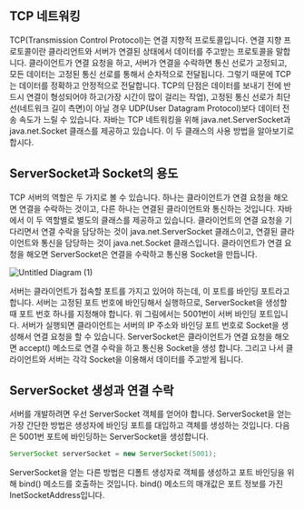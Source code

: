 ## TCP 네트워킹
TCP(Transmission Control Protocol)는 연결 지향적 프로토콜입니다. 연결 지향 프로토콜이란 클라리언트와 서버가 연결된 상태에서 데이터를 주고받는 프로토콜을 말합니다.
클라이언트가 연결 요청을 하고, 서버가 연결을 수락하면 통신 선로가 고정되고, 모든 데이터는 고정된 통신 선로를 통해서 순차적으로 전달됩니다. 그렇기 때문에 TCP는 데이터를 정확하고 안정적으로 전달합니다. TCP의 단점은 데이터를 보내기 전에 반드시 연결이 형성되어야 하고(가장 시간이 많이 걸리는 작업), 고정된 통신 선로가 최단선(네트워크 길이 측면)이 아닐 경우 UDP(User Datagram Protocol)보다 데이터 전송 속도가 느릴 수 있습니다. 자바는 TCP 네트워킹을 위해 java.net.ServerSocket과 java.net.Socket 클래스를 제공하고 있습니다. 이 두 클래스의 사용 방법을 알아보기로 합시다.

## ServerSocket과 Socket의 용도
TCP 서버의 역할은 두 가지로 볼 수 있습니다. 하나는 클라이언트가 연결 요청을 해오면 연결을 수락하는 것이고, 다른 하나는 연결된 클라이언트와 통신하는 것입니다. 자바에서 이 두 역할별로 별도의 클래스를 제공하고 있습니다. 클라이언트의 연결 요청을 기다리면서 연결 수락을 담당하는 것이 java.net.ServerSocket 클래스이고, 연결된 클라이언트와 통신을 담당하는 것이 java.net.Socket 클래스입니다. 클라이언트가 연결 요청을 해오면 ServerSocket은 연결을 수락하고 통신용 Socket을 만듭니다.

![Untitled Diagram (1)](https://user-images.githubusercontent.com/22395934/85923951-31679d00-b8ca-11ea-8951-64762d6b304b.png)

서버는 클라이언트가 접속할 포트를 가지고 있어야 하는데, 이 포트를 바인딩 포트라고 합니다. 서버는 고정된 포트 번호에 바인딩해서 실행하므로, ServerSocket을 생성할 때 포트 번호 하나를 지정해야 합니다. 위 그림에서는 5001번이 서버 바인딩 포트입니다. 서버가 실행되면 클라이언트는 서버의 IP 주소와 바인딩 포트 번호로 Socket을 생성해서 연결 요청을 할 수 있습니다. ServerSocket은 클라이언트가 연결 요청을 해오면 accept() 메소드로 연결 수락을 하고 통신용 Socket을 생성 합니다. 그리고 나서 클라이언트와 서버는 각각 Socket을 이용해서 데이터를 주고받게 됩니다.

## ServerSocket 생성과 연결 수락
서버를 개발하려면 우선 ServerSocket 객체를 얻어야 합니다. ServerSocket을 얻는 가장 간단한 방법은 생성자에 바인딩 포트를 대입하고 객체를 생성하는 것입니다. 다음은 5001번 포트에 바인딩하는 ServerSocket을 생성합니다.

```java
ServerSocket serverSocket = new ServerSocket(5001);
```

ServerSocket을 얻는 다른 방법은 디폴트 생성자로 객체를 생성하고 포트 바인딩을 위해 bind() 메소드를 호출하는 것입니다. bind() 메소드의 매개값은 포트 정보를 가진 InetSocketAddress입니다.
